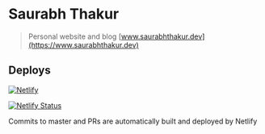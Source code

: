 # Saurabh Thakur

> Personal website and blog [www.saurabhthakur.dev](https://www.saurabhthakur.dev)

## Deploys

[![Netlify](https://www.netlify.com/img/global/badges/netlify-color-accent.svg)](https://app.netlify.com/sites/thakursaurabh1998)

[![Netlify Status](https://api.netlify.com/api/v1/badges/6f947a38-820c-403b-a1a8-7d43c6bfa366/deploy-status)](https://app.netlify.com/sites/thakursaurabh1998/deploys)

Commits to master and PRs are automatically built and deployed by Netlify
